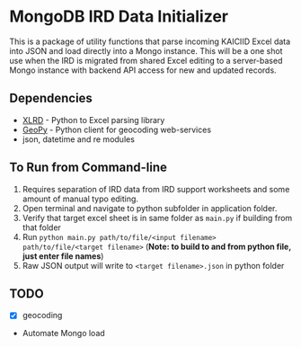MongoDB IRD Data Initializer
==========
This is a package of utility functions that parse incoming KAICIID Excel data into JSON and load directly into a Mongo instance. This will be a one shot use when the IRD is migrated from shared Excel editing to a server-based Mongo instance with backend API access for new and updated records.

## Dependencies
-	[XLRD](http://www.python-excel.org/) - Python to Excel parsing library
-	[GeoPy](https://github.com/geopy/geopy) - Python client for geocoding web-services
-	json, datetime and re modules
 
## To Run from Command-line
1.	Requires separation of IRD data from IRD support worksheets and some amount of manual typo editing.	
2.	Open terminal and navigate to python subfolder in application folder.
3.	Verify that target excel sheet is in same folder as `main.py` if building from that folder
4.	Run ```python main.py path/to/file/<input filename> path/to/file/<target filename>``` (**Note: to build to and from python file, just enter file names**)
5.	Raw JSON output will write to `<target filename>.json` in python folder

## TODO
-	[x] geocoding
-	Automate Mongo load
